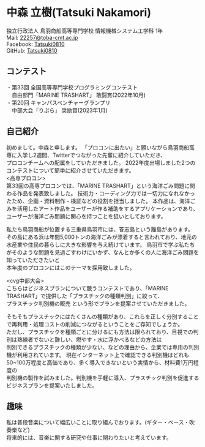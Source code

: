 # 中森 立樹(Tatsuki Nakamori)

独立行政法人 鳥羽商船高等専門学校
情報機械システム工学科 1年  
Mail: [22257@toba-cmt.ac.jp](<mailto:22257@toba-cmt.ac.jp>)  
Facebook: [Tatsuki0810](https://facebook.com/Tatsuki0810)  
GitHub: [Tatsuki0810](https://github.com/Tatsuki0810)  


## コンテスト
・第33回 全国高等専門学校プログラミングコンテスト  
　自由部門「MARINE TRASHART」 敢闘賞(2022年10月)  
・第20回 キャンパスベンチャーグランプリ  
　中部大会「りぷら」 奨励賞(2023年1月)

## 自己紹介
初めまして。中森と申します。
「プロコンに出たい」と願いながら鳥羽商船高専に入学し2週間、Twitterでつながった先輩に紹介していただき、  
プロコンチームへの配属をしていただきました。
2022年度出場しました2つのコンテストについて簡単に紹介させていただきます。  
<高専プロコン>  
第33回の高専プロコンでは、「MARINE TRASHART」という海洋ごみ問題に関わる作品を発表致しました。
技術力・コーディング力では一切力になれなかったため、企画・資料制作・検証などの役割を担当しました。
本作品は、海洋ごみを活用したアート作品をユーザーが作る補助をするアプリケーションであり、  
ユーザーが海洋ごみ問題に関心を持つことを狙いとしております。  

私たち鳥羽商船が位置する三重県鳥羽市には、答志島という離島があります。
その島にある浜は年間5,000トンの海洋ごみが漂着すると言われており、地元の水産業や住民の暮らしに大きな影響を与え続けています。
鳥羽市で学ぶ私たちがそのような問題を見過ごすわけにいかず、なんとか多くの人に海洋ごみ問題を知っていただきたいと  
本年度のプロコンにはこのテーマを採用致しました。  

<cvg中部大会>  
こちらはビジネスプランについて競うコンテストであり、「MARINE TRASHART」で提供した「プラスチックの種類判別」に絞って、  
プラスチック判別機の販売 という形でプランを提案させていただきました。  

そもそもプラスチックにはたくさんの種類があり、これらを正しく分別することで再利用・処理コストの削減につながるということをご存知でしょうか。  
ただし、プラスチックを種類ごとに分けるにも方法は限られており、目視での判別は熟練者でないと難しい、燃やす・水に浮かべるなどの方法は  
判別できるプラスチックの種類が少ない、などの理由から、企業では専用の判別機が利用されています。
現在インターネット上で確認できる判別機はどれも50~100万程度と高価であり、多く導入できないという実情から、材料費1万円程度の  
判別機の製作を試みました。判別機を手軽に導入、プラスチック判別を促進するビジネスプランを提案いたしました。  

## 趣味
私は普段音楽について幅広いことに取り組んでおります。(ギター・ベース・吹奏楽など)  
将来的には、音楽に関する研究や仕事に関わりたいと考えています。
